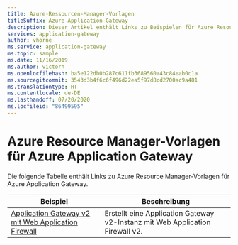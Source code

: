 ```yaml
---
title: Azure-Ressourcen-Manager-Vorlagen
titleSuffix: Azure Application Gateway
description: Dieser Artikel enthält Links zu Beispielen für Azure Resource Manager-Vorlagen, die die schnelle Bereitstellung einer Azure Application Gateway-Instanz mit unterschiedlichen Konfigurationen veranschaulichen.
services: application-gateway
author: vhorne
ms.service: application-gateway
ms.topic: sample
ms.date: 11/16/2019
ms.author: victorh
ms.openlocfilehash: ba5e122db0b287c611fb3689560a43c84eab0c1a
ms.sourcegitcommit: 3543d3b4f6c6f496d22ea5f97d8cd2700ac9a481
ms.translationtype: HT
ms.contentlocale: de-DE
ms.lasthandoff: 07/20/2020
ms.locfileid: "86499595"
---
```

# <a name="azure-resource-manager-templates-for-azure-application-gateway"></a>Azure Resource Manager-Vorlagen für Azure Application Gateway

Die folgende Tabelle enthält Links zu Azure Resource Manager-Vorlagen für Azure Application Gateway.

| Beispiel | Beschreibung |
|-------- | ----------- |
| [Application Gateway v2 mit Web Application Firewall](https://azure.microsoft.com/resources/templates/ag-docs-wafv2/) | Erstellt eine Application Gateway v2-Instanz mit Web Application Firewall v2.|